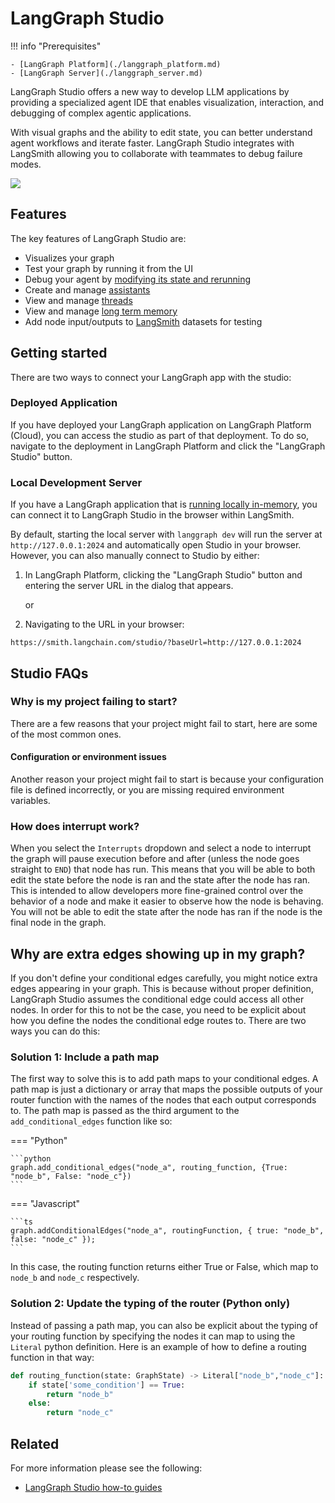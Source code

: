# LangGraph Studio

!!! info "Prerequisites"

    - [LangGraph Platform](./langgraph_platform.md)
    - [LangGraph Server](./langgraph_server.md)

LangGraph Studio offers a new way to develop LLM applications by providing a specialized agent IDE that enables visualization, interaction, and debugging of complex agentic applications.

With visual graphs and the ability to edit state, you can better understand agent workflows and iterate faster. LangGraph Studio integrates with LangSmith allowing you to collaborate with teammates to debug failure modes.

![](img/lg_studio.png)

## Features

The key features of LangGraph Studio are:

- Visualizes your graph
- Test your graph by running it from the UI
- Debug your agent by [modifying its state and rerunning](human_in_the_loop.md)
- Create and manage [assistants](assistants.md)
- View and manage [threads](persistence.md#threads)
- View and manage [long term memory](memory.md)
- Add node input/outputs to [LangSmith](https://smith.langchain.com/) datasets for testing

## Getting started

There are two ways to connect your LangGraph app with the studio:

### Deployed Application

If you have deployed your LangGraph application on LangGraph Platform (Cloud), you can access the studio as part of that deployment. To do so, navigate to the deployment in LangGraph Platform and click the "LangGraph Studio" button.

### Local Development Server

If you have a LangGraph application that is [running locally in-memory](../tutorials/langgraph-platform/local-server.md), you can connect it to LangGraph Studio in the browser within LangSmith.

By default, starting the local server with `langgraph dev` will run the server at `http://127.0.0.1:2024` and automatically open Studio in your browser. However, you can also manually connect to Studio by either:

1. In LangGraph Platform, clicking the "LangGraph Studio" button and entering the server URL in the dialog that appears.

   or

2. Navigating to the URL in your browser:

```
https://smith.langchain.com/studio/?baseUrl=http://127.0.0.1:2024
```

## Studio FAQs

### Why is my project failing to start?

There are a few reasons that your project might fail to start, here are some of the most common ones.

#### Configuration or environment issues

Another reason your project might fail to start is because your configuration file is defined incorrectly, or you are missing required environment variables.

### How does interrupt work?

When you select the `Interrupts` dropdown and select a node to interrupt the graph will pause execution before and after (unless the node goes straight to `END`) that node has run. This means that you will be able to both edit the state before the node is ran and the state after the node has ran. This is intended to allow developers more fine-grained control over the behavior of a node and make it easier to observe how the node is behaving. You will not be able to edit the state after the node has ran if the node is the final node in the graph.

## Why are extra edges showing up in my graph?

If you don't define your conditional edges carefully, you might notice extra edges appearing in your graph. This is because without proper definition, LangGraph Studio assumes the conditional edge could access all other nodes. In order for this to not be the case, you need to be explicit about how you define the nodes the conditional edge routes to. There are two ways you can do this:

### Solution 1: Include a path map

The first way to solve this is to add path maps to your conditional edges. A path map is just a dictionary or array that maps the possible outputs of your router function with the names of the nodes that each output corresponds to. The path map is passed as the third argument to the `add_conditional_edges` function like so:

=== "Python"

    ```python
    graph.add_conditional_edges("node_a", routing_function, {True: "node_b", False: "node_c"})
    ```

=== "Javascript"

    ```ts
    graph.addConditionalEdges("node_a", routingFunction, { true: "node_b", false: "node_c" });
    ```

In this case, the routing function returns either True or False, which map to `node_b` and `node_c` respectively.

### Solution 2: Update the typing of the router (Python only)

Instead of passing a path map, you can also be explicit about the typing of your routing function by specifying the nodes it can map to using the `Literal` python definition. Here is an example of how to define a routing function in that way:

```python
def routing_function(state: GraphState) -> Literal["node_b","node_c"]:
    if state['some_condition'] == True:
        return "node_b"
    else:
        return "node_c"
```

## Related

For more information please see the following:

- [LangGraph Studio how-to guides](../how-tos/index.md#langgraph-studio)
